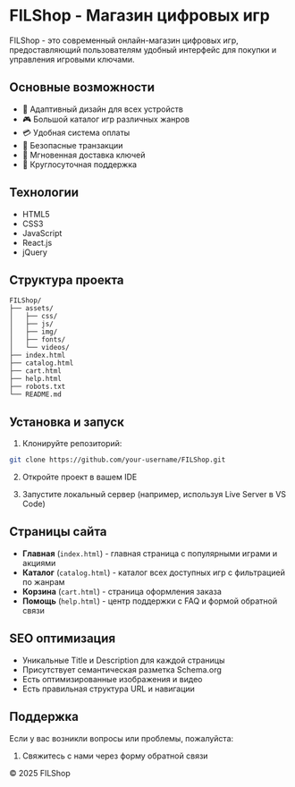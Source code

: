 # FILShop - Магазин цифровых игр

FILShop - это современный онлайн-магазин цифровых игр, предоставляющий пользователям удобный интерфейс для покупки и управления игровыми ключами.

## Основные возможности

- 📱 Адаптивный дизайн для всех устройств
- 🎮 Большой каталог игр различных жанров
- 💳 Удобная система оплаты
- 🔐 Безопасные транзакции
- 🎯 Мгновенная доставка ключей
- 💬 Круглосуточная поддержка

## Технологии

- HTML5
- CSS3
- JavaScript
- React.js
- jQuery

## Структура проекта

```
FILShop/
├── assets/
│   ├── css/
│   ├── js/
│   ├── img/
│   ├── fonts/
│   └── videos/
├── index.html
├── catalog.html
├── cart.html
├── help.html
├── robots.txt
└── README.md
```

## Установка и запуск

1. Клонируйте репозиторий:
```bash
git clone https://github.com/your-username/FILShop.git
```

2. Откройте проект в вашем IDE

3. Запустите локальный сервер (например, используя Live Server в VS Code)

## Страницы сайта

- **Главная** (`index.html`) - главная страница с популярными играми и акциями
- **Каталог** (`catalog.html`) - каталог всех доступных игр с фильтрацией по жанрам
- **Корзина** (`cart.html`) - страница оформления заказа
- **Помощь** (`help.html`) - центр поддержки с FAQ и формой обратной связи

## SEO оптимизация

- Уникальные Title и Description для каждой страницы
- Присутствует семантическая разметка Schema.org
- Есть оптимизированные изображения и видео
- Есть правильная структура URL и навигации


## Поддержка

Если у вас возникли вопросы или проблемы, пожалуйста:
1. Свяжитесь с нами через форму обратной связи


© 2025 FILShop
